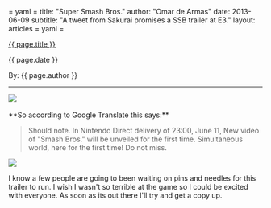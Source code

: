 = yaml =
title: "Super Smash Bros."
author: "Omar de Armas"
date: 2013-06-09
subtitle: "A tweet from Sakurai promises a SSB trailer at E3."
layout: articles
= yaml =

<a href="{{ page.url }}" class='postTitleLink'><p class='postTitle'>{{ page.title }}</p></a>
<p class='postPublished'>{{ page.date }}</p>
<p class='postAuthor'>By: {{ page.author }}</p>
<hr>

<img src='/images/forPosts/sakuraitweet.png' class='articlesImgCenter'>

<br>
<br>
**So according to Google Translate this says:**
<blockquote> Should note. In Nintendo Direct delivery of 23:00, June 11, New video of "Smash Bros." will be unveiled for the first time. Simultaneous world, here for the first time! Do not miss. </blockquote>

<div class='group'>
  <img src='/images/forPosts/n64SSB.jpg' class='articlesImgRight'>
<p>I know a few people are going to been waiting on pins and needles for this trailer to run. I wish I wasn't so terrible at the game so I could be excited with everyone. As soon as its out there I'll try and get a copy up.</p>
</div>